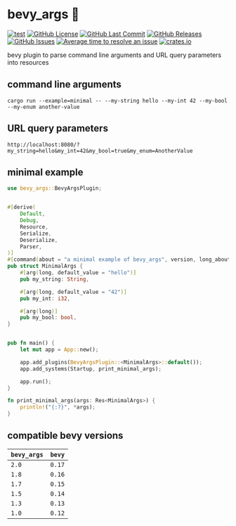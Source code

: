 # bevy_args 🧩
[![test](https://github.com/mosure/bevy_args/workflows/test/badge.svg)](https://github.com/Mosure/bevy_args/actions?query=workflow%3Atest)
[![GitHub License](https://img.shields.io/github/license/mosure/bevy_args)](https://raw.githubusercontent.com/mosure/bevy_args/main/LICENSE)
[![GitHub Last Commit](https://img.shields.io/github/last-commit/mosure/bevy_args)](https://github.com/mosure/bevy_args)
[![GitHub Releases](https://img.shields.io/github/v/release/mosure/bevy_args?include_prereleases&sort=semver)](https://github.com/mosure/bevy_args/releases)
[![GitHub Issues](https://img.shields.io/github/issues/mosure/bevy_args)](https://github.com/mosure/bevy_args/issues)
[![Average time to resolve an issue](https://isitmaintained.com/badge/resolution/mosure/bevy_args.svg)](http://isitmaintained.com/project/mosure/bevy_args)
[![crates.io](https://img.shields.io/crates/v/bevy_args.svg)](https://crates.io/crates/bevy_args)

bevy plugin to parse command line arguments and URL query parameters into resources


## command line arguments
`cargo run --example=minimal -- --my-string hello --my-int 42 --my-bool --my-enum another-value`

## URL query parameters
`http://localhost:8080/?my_string=hello&my_int=42&my_bool=true&my_enum=AnotherValue`


## minimal example

```rust
use bevy_args::BevyArgsPlugin;


#[derive(
    Default,
    Debug,
    Resource,
    Serialize,
    Deserialize,
    Parser,
)]
#[command(about = "a minimal example of bevy_args", version, long_about = None)]
pub struct MinimalArgs {
    #[arg(long, default_value = "hello")]
    pub my_string: String,

    #[arg(long, default_value = "42")]
    pub my_int: i32,

    #[arg(long)]
    pub my_bool: bool,
}


pub fn main() {
    let mut app = App::new();

    app.add_plugins(BevyArgsPlugin::<MinimalArgs>::default());
    app.add_systems(Startup, print_minimal_args);

    app.run();
}

fn print_minimal_args(args: Res<MinimalArgs>) {
    println!("{:?}", *args);
}
```


## compatible bevy versions

| `bevy_args` | `bevy` |
| :--         | :--    |
| `2.0`       | `0.17` |
| `1.8`       | `0.16` |
| `1.7`       | `0.15` |
| `1.5`       | `0.14` |
| `1.3`       | `0.13` |
| `1.0`       | `0.12` |
